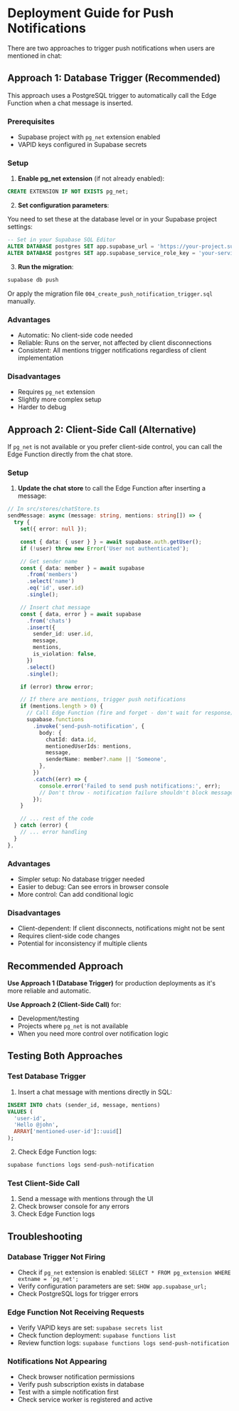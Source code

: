 # Deployment Guide for Push Notifications

There are two approaches to trigger push notifications when users are mentioned in chat:

## Approach 1: Database Trigger (Recommended)

This approach uses a PostgreSQL trigger to automatically call the Edge Function when a chat message is inserted.

### Prerequisites

- Supabase project with `pg_net` extension enabled
- VAPID keys configured in Supabase secrets

### Setup

1. **Enable pg_net extension** (if not already enabled):

```sql
CREATE EXTENSION IF NOT EXISTS pg_net;
```

2. **Set configuration parameters**:

You need to set these at the database level or in your Supabase project settings:

```sql
-- Set in your Supabase SQL Editor
ALTER DATABASE postgres SET app.supabase_url = 'https://your-project.supabase.co';
ALTER DATABASE postgres SET app.supabase_service_role_key = 'your-service-role-key';
```

3. **Run the migration**:

```bash
supabase db push
```

Or apply the migration file `004_create_push_notification_trigger.sql` manually.

### Advantages

- Automatic: No client-side code needed
- Reliable: Runs on the server, not affected by client disconnections
- Consistent: All mentions trigger notifications regardless of client implementation

### Disadvantages

- Requires `pg_net` extension
- Slightly more complex setup
- Harder to debug

## Approach 2: Client-Side Call (Alternative)

If `pg_net` is not available or you prefer client-side control, you can call the Edge Function directly from the chat store.

### Setup

1. **Update the chat store** to call the Edge Function after inserting a message:

```typescript
// In src/stores/chatStore.ts
sendMessage: async (message: string, mentions: string[]) => {
  try {
    set({ error: null });

    const { data: { user } } = await supabase.auth.getUser();
    if (!user) throw new Error('User not authenticated');

    // Get sender name
    const { data: member } = await supabase
      .from('members')
      .select('name')
      .eq('id', user.id)
      .single();

    // Insert chat message
    const { data, error } = await supabase
      .from('chats')
      .insert({
        sender_id: user.id,
        message,
        mentions,
        is_violation: false,
      })
      .select()
      .single();

    if (error) throw error;

    // If there are mentions, trigger push notifications
    if (mentions.length > 0) {
      // Call Edge Function (fire and forget - don't wait for response)
      supabase.functions
        .invoke('send-push-notification', {
          body: {
            chatId: data.id,
            mentionedUserIds: mentions,
            message,
            senderName: member?.name || 'Someone',
          },
        })
        .catch((err) => {
          console.error('Failed to send push notifications:', err);
          // Don't throw - notification failure shouldn't block message sending
        });
    }

    // ... rest of the code
  } catch (error) {
    // ... error handling
  }
},
```

### Advantages

- Simpler setup: No database trigger needed
- Easier to debug: Can see errors in browser console
- More control: Can add conditional logic

### Disadvantages

- Client-dependent: If client disconnects, notifications might not be sent
- Requires client-side code changes
- Potential for inconsistency if multiple clients

## Recommended Approach

**Use Approach 1 (Database Trigger)** for production deployments as it's more reliable and automatic.

**Use Approach 2 (Client-Side Call)** for:
- Development/testing
- Projects where `pg_net` is not available
- When you need more control over notification logic

## Testing Both Approaches

### Test Database Trigger

1. Insert a chat message with mentions directly in SQL:

```sql
INSERT INTO chats (sender_id, message, mentions)
VALUES (
  'user-id',
  'Hello @john',
  ARRAY['mentioned-user-id']::uuid[]
);
```

2. Check Edge Function logs:

```bash
supabase functions logs send-push-notification
```

### Test Client-Side Call

1. Send a message with mentions through the UI
2. Check browser console for any errors
3. Check Edge Function logs

## Troubleshooting

### Database Trigger Not Firing

- Check if `pg_net` extension is enabled: `SELECT * FROM pg_extension WHERE extname = 'pg_net';`
- Verify configuration parameters are set: `SHOW app.supabase_url;`
- Check PostgreSQL logs for trigger errors

### Edge Function Not Receiving Requests

- Verify VAPID keys are set: `supabase secrets list`
- Check function deployment: `supabase functions list`
- Review function logs: `supabase functions logs send-push-notification`

### Notifications Not Appearing

- Check browser notification permissions
- Verify push subscription exists in database
- Test with a simple notification first
- Check service worker is registered and active
